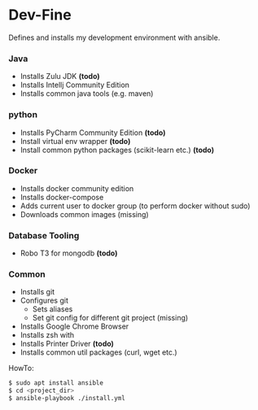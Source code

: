 # Dev-Fine 

Defines and installs my development environment with ansible.


### Java
* Installs Zulu JDK **(todo)**
* Installs Intellj Community Edition
* Installs common java tools (e.g. maven)

### python
* Installs PyCharm Community Edition **(todo)**
* Install virtual env wrapper **(todo)**
* Install common python packages (scikit-learn etc.) **(todo)**

### Docker
 - Installs docker community edition
 - Installs docker-compose
 - Adds current user to docker group (to perform docker without sudo)
 - Downloads common images (missing)

### Database Tooling
 - Robo T3 for mongodb **(todo)**
    
### Common
 - Installs git 
 - Configures git
   - Sets aliases
   - Set git config for different git project (missing)
 - Installs Google Chrome Browser
 - Installs zsh with
 - Installs Printer Driver **(todo)**
 - Installs common util packages (curl, wget etc.)


HowTo:
```bash
$ sudo apt install ansible
$ cd <project_dir>
$ ansible-playbook ./install.yml
```

